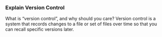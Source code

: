 ### Explain Version Control
What is “version control”, and why should you care? Version control is a system that records changes to a file or set of files over time so that you can recall specific versions later.